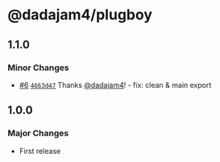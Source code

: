 # @dadajam4/plugboy

## 1.1.0

### Minor Changes

- [#6](https://github.com/dadajam4/test-mono/pull/6) [`4663d47`](https://github.com/dadajam4/test-mono/commit/4663d47b3b745eac36f7281fdb6ad00d742ed43b) Thanks [@dadajam4](https://github.com/dadajam4)! - fix: clean & main export

## 1.0.0

### Major Changes

- First release
